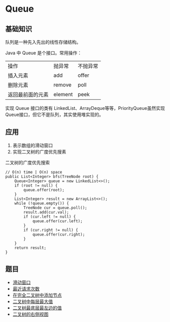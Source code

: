 # Queue

## 基础知识

队列是一种先入先出的线性存储结构。

Java 中 Queue 是个接口。常用操作：

<table>
    <tr>
        <td>操作</td>
        <td>抛异常</td>
        <td>不抛异常</td>
    </tr>
    <tr>
        <td>插入元素</td>
        <td>add</td>
        <td>offer</td>
    </tr>
    <tr>
        <td>删除元素</td>
        <td>remove</td>
        <td>poll</td>
    </tr>
    <tr>
        <td>返回最前面的元素</td>
        <td>element</td>
        <td>peek</td>
    </tr>
</table>

实现 Queue 接口的类有 LinkedList、ArrayDeque等等，PriorityQueue虽然实现 Queue接口，但它不是队列，其实使用堆实现的。

## 应用

1. 表示数组的滑动窗口
2. 实现二叉树的广度优先搜素

二叉树的广度优先搜索

```
// O(n) time | O(n) space
public List<Integer> bfs(TreeNode root) {
    Queue<Integer> queue = new LinkedList<>();
    if (root != null) {
        queue.offer(root);
    }
    List<Integer> result = new ArrayList<>();
    while (!queue.empty()) {
        TreeNode cur = queue.poll();
        result.add(cur.val);
        if (cur.left != null) {
            queue.offer(cur.left);
        }
        if (cur.right != null) {
            queue.offer(cur.right);
        }
    }
    return result;
}
```

## 题目

* [滑动窗口](src/main/java/io/dure/coding/queue/MovingAverage.java)
* [最近请求次数](src/main/java/io/dure/coding/queue/RecentAverage.java)
* [在完全二叉树中添加节点](src/main/java/io/dure/coding/queue/CBTInserter.java)
* [二叉树中每层最大值](src/main/java/io/dure/coding/queue/LargestValues.java)
* [二叉树最底层最左边的值](src/main/java/io/dure/coding/queue/FindBottomLeftValue.java)
* [二叉树的右侧视图](src/main/java/io/dure/coding/queue/RightSideView.java)